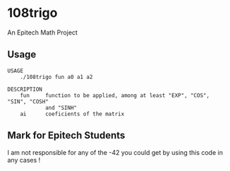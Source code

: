 # 108trigo
An Epitech Math Project

## Usage

```
USAGE
    ./108trigo fun a0 a1 a2

DESCRIPTION
    fun     function to be applied, among at least "EXP", "COS", "SIN", "COSH"
            and "SINH"
    ai      coeficients of the matrix
```

## Mark for Epitech Students

I am not responsible for any of the -42 you could get by using this code in any cases !